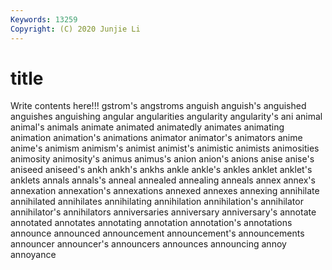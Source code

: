 ```yaml
---
Keywords: 13259
Copyright: (C) 2020 Junjie Li
---
```


# title

Write contents here!!!
gstrom's 
angstroms 
anguish 
anguish's 
anguished 
anguishes 
anguishing 
angular
angularities 
angularity 
angularity's 
ani 
animal 
animal's 
animals 
animate 
animated 
animatedly
animates 
animating 
animation 
animation's 
animations 
animator 
animator's 
animators 
anime 
anime's
animism 
animism's 
animist 
animist's 
animistic 
animists 
animosities 
animosity 
animosity's 
animus
animus's 
anion 
anion's 
anions 
anise 
anise's 
aniseed 
aniseed's 
ankh 
ankh's
ankhs 
ankle 
ankle's 
ankles 
anklet 
anklet's 
anklets 
annals 
annals's 
anneal
annealed 
annealing 
anneals 
annex 
annex's 
annexation 
annexation's 
annexations 
annexed 
annexes
annexing 
annihilate 
annihilated 
annihilates 
annihilating 
annihilation 
annihilation's 
annihilator 
annihilator's 
annihilators
anniversaries 
anniversary 
anniversary's 
annotate 
annotated 
annotates 
annotating 
annotation 
annotation's 
annotations
announce 
announced 
announcement 
announcement's 
announcements 
announcer 
announcer's 
announcers 
announces 
announcing
annoy 
annoyance 
